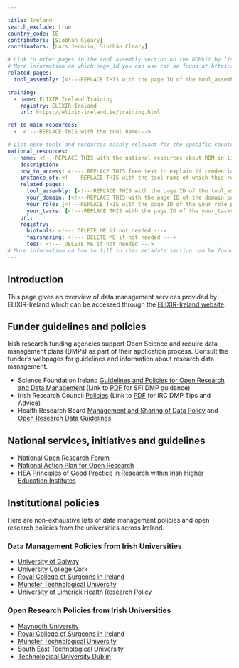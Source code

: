 ```yaml
---

title: Ireland
search_exclude: true
country_code: IE
contributors: [Siobhán Cleary]
coordinators: [Lars Jermiin, Siobhán Cleary]

# Link to other pages in the tool assembly section on the RDMkit by listing the page_id.
# More information on which page_id you can use can be found at https://rdmkit.elixir-europe.org/website_overview 
related_pages:
  tool_assembly: [<!---REPLACE THIS with the page ID of the tool_assembly pages that you want to list here as related pages--->]

training:
  - name: ELIXIR Ireland Training
    registry: ELIXIR Ireland
    url: https://elixir-ireland.ie/training.html

ref_to_main_resources: 
  -  <!---REPLACE THIS with the tool name--->

# List here tools and resources mainly relevant for the specific country
national_resources: 
  - name: <!---REPLACE THIS with the national resources about RDM in life sciences such as local instances of tools, guidelines or regulations--->
    description:
    how_to_access: <!--- REPLACE THIS free text to explain if credentials, login, specific affiliations, etc., are needed to access the resource or tool--->
    instance_of: <!--- REPLACE THIS with the tool name of which this resource is an instance of, taken from the all tools and resources page --->
    related_pages:
      tool_assembly: [<!---REPLACE THIS with the page ID of the tool_assembly pages that you want to list here as related pages--->]
      your_domain: [<!---REPLACE THIS with the page ID of the domain pages that you want to list here as related pages--->]
      your_role: [<!---REPLACE THIS with the page ID of the your_role pages that you want to list here as related pages--->]
      your_tasks: [<!---REPLACE THIS with the page ID of the your_tasks pages that you want to list here as related pages--->]
    url:
    registry:
      biotools: <!--- DELETE ME if not needed --->
      fairsharing: <!--- DELETE ME if not needed --->
      tess: <!--- DELETE ME if not needed --->
# More information on how to fill in this metadata section can be found here https://rdmkit.elixir-europe.org/page_metadata
---
```


<!-- Please take in mind our style guide https://rdmkit.elixir-europe.org/style_guide when writing the content of this page. -->
<!---All the resources added above will appear on the table at the bottom of the page--->

<!---Following information for the page text--->
<!---Use this template as guidance, all fields are optional. Feel free to modify any section if you think it is necessary--->
<!---If the information is already in another resource, please include the link instead of duplicating information--->
<!---Please focus on resources that are relevant for the whole country for life sciences--->

## Introduction 

This page gives an overview of data management services provided by ELIXIR-Ireland which can be accessed through the [ELIXIR-Ireland website](https://elixir-ireland.ie). 


## Funder guidelines and policies

Irish research funding agencies support Open Science and require data management plans (DMPs) as part of their application process. Consult the funder’s webpages for guidelines and information about research data management.

* Science Foundation Ireland [Guidelines and Policies for Open Research and Data Management](https://www.sfi.ie/funding/sfi-policies-and-guidance/open-research/) (Link to [PDF](https://www.sfi.ie/funding/sfi-policies-and-guidance/open-research/SFI-DMP-Guidance-FINAL-140322.pdf) for SFI DMP guidance) 
* Irish Research Council [Policies](https://research.ie/about-us/policies/) (Link to [PDF](https://research.ie/assets/uploads/2017/05/Data-Management-Plans-Tips-Advice.pdf) for IRC DMP Tips and Advice)
* Health Research Board [Management and Sharing of Data Policy](https://www.hrb.ie/funding/manage-a-grant/grant-policies/management-and-sharing-of-research-data/) and [Open Research Data Guidelines](https://hrbopenresearch.org/for-authors/data-guidelines)


## National services, initiatives and guidelines

* [National Open Research Forum](https://norf.ie/about-norf/) 
* [National Action Plan for Open Research](https://norf.ie/national-action-plan/)
* [HEA Principles of Good Practice in Research within Irish Higher Education Institutes](https://hea.ie/assets/uploads/2022/12/High-res-links-v3-HEA-Principles-of-Good-Practice-in-Research-within-Irish-Higher-Education-Institutions.pdf)

## Institutional policies
Here are non-exhaustive lists of data management policies and open research policies from the universities across Ireland.
### Data Management Policies from Irish Universities
* [University of Galway](https://www.universityofgalway.ie/media/staffsub-sites/researchoffice/files/Research-Data-Management-Policy-(QA509).pdf)
* [University College Cork](https://www.ucc.ie/en/media/support/academicsecretariat/policies/researchpolicies/ResearchDataManagementPolicy.pdf)
* [Royal College of Surgeons in Ireland](https://drive.google.com/file/d/1mCM4hHK97cMJFKh0dm5mZ5tn8FdBnAHB/view)
* [Munster Technological University](https://www.mtu.ie/media/mtu-website/governance/policies-and-publications/academic-council-policies-and-regulations/research-innovation-and-postgraduate-study/Research_Data_Management_Policy.pdf)
* [University of Limerick Health Research Policy](https://www.ul.ie/media/23713/download?inline)

### Open Research Policies from Irish Universities
* [Maynooth University](https://nuim.libguides.com/ld.php?content_id=33703942)
* [Royal College of Surgeons in Ireland](https://drive.google.com/file/d/1vXnxf-K9KZa78-PmWRY9Q4vZpb-qBG6S/view?usp=sharing)
* [Munster Technological University](https://www.mtu.ie/media/mtu-website/governance/policies-and-publications/academic-council-policies-and-regulations/research-innovation-and-postgraduate-study/Open_Access_Policy.pdf)
* [South East Technological University](https://www.wit.ie/images/uploads/Research_PDF/WIT_Open_Research_Policy_v2.pdf)
* [Technological University Dublin](https://arrow.tudublin.ie/open_access_policy.pdf)

